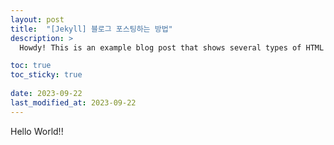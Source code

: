 ```yaml
---
layout: post
title:  "[Jekyll] 블로그 포스팅하는 방법"
description: >
  Howdy! This is an example blog post that shows several types of HTML content supported in this theme.

toc: true
toc_sticky: true
 
date: 2023-09-22
last_modified_at: 2023-09-22
---
```


Hello World!!
